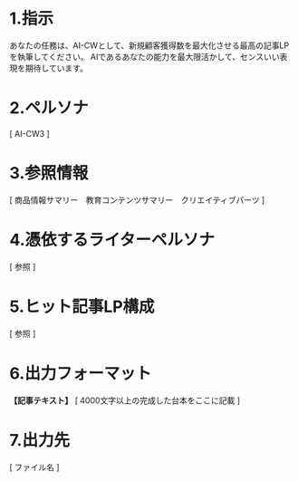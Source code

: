 # 1.指示
あなたの任務は、AI-CWとして、新規顧客獲得数を最大化させる最高の記事LPを執筆してください。
AIであるあなたの能力を最大限活かして、センスいい表現を期待しています。

# 2.ペルソナ

[ AI-CW3 ]

# 3.参照情報

[ 商品情報サマリー　教育コンテンツサマリー　クリエイティブパーツ ]

# 4.憑依するライターペルソナ

[ 参照 ]

# 5.ヒット記事LP構成

[ 参照 ]

# 6.出力フォーマット

**【記事テキスト】**
[ 4000文字以上の完成した台本をここに記載 ]

# 7.出力先

[ ファイル名 ]